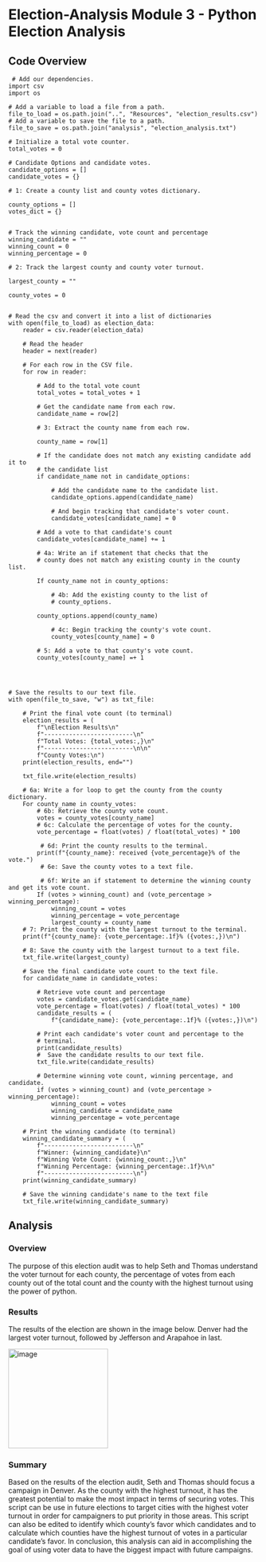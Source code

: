 # Election-Analysis Module 3 - Python Election Analysis 

## Code Overview

     # Add our dependencies.
    import csv
    import os

    # Add a variable to load a file from a path.
    file_to_load = os.path.join("..", "Resources", "election_results.csv")
    # Add a variable to save the file to a path.
    file_to_save = os.path.join("analysis", "election_analysis.txt")

    # Initialize a total vote counter.
    total_votes = 0

    # Candidate Options and candidate votes.
    candidate_options = []
    candidate_votes = {}

    # 1: Create a county list and county votes dictionary.

    county_options = []
    votes_dict = {}


    # Track the winning candidate, vote count and percentage
    winning_candidate = ""
    winning_count = 0
    winning_percentage = 0

    # 2: Track the largest county and county voter turnout.

    largest_county = ""
    
    county_votes = 0


    # Read the csv and convert it into a list of dictionaries
    with open(file_to_load) as election_data:
        reader = csv.reader(election_data)

        # Read the header
        header = next(reader)

        # For each row in the CSV file.
        for row in reader:

            # Add to the total vote count
            total_votes = total_votes + 1

            # Get the candidate name from each row.
            candidate_name = row[2]

            # 3: Extract the county name from each row.

            county_name = row[1]

            # If the candidate does not match any existing candidate add it to
            # the candidate list
            if candidate_name not in candidate_options:

                # Add the candidate name to the candidate list.
                candidate_options.append(candidate_name)

                # And begin tracking that candidate's voter count.
                candidate_votes[candidate_name] = 0

            # Add a vote to that candidate's count
            candidate_votes[candidate_name] += 1

            # 4a: Write an if statement that checks that the
            # county does not match any existing county in the county list.

            If county_name not in county_options:

                # 4b: Add the existing county to the list of
                # county_options.

            county_options.append(county_name)

                # 4c: Begin tracking the county's vote count.
                county_votes[county_name] = 0

            # 5: Add a vote to that county's vote count.
            county_votes[county_name] =+ 1




    # Save the results to our text file.
    with open(file_to_save, "w") as txt_file:

        # Print the final vote count (to terminal)
        election_results = (
            f"\nElection Results\n"
            f"-------------------------\n"
            f"Total Votes: {total_votes:,}\n"
            f"-------------------------\n\n"
            f"County Votes:\n")
        print(election_results, end="")

        txt_file.write(election_results)

        # 6a: Write a for loop to get the county from the county dictionary.
        For county_name in county_votes:
            # 6b: Retrieve the county vote count.
            votes = county_votes[county_name]
            # 6c: Calculate the percentage of votes for the county.
            vote_percentage = float(votes) / float(total_votes) * 100

             # 6d: Print the county results to the terminal.
            print(f"{county_name}: received {vote_percentage}% of the vote.")
             # 6e: Save the county votes to a text file.

             # 6f: Write an if statement to determine the winning county and get its vote count.
            If (votes > winning_count) and (vote_percentage > winning_percentage):
                winning_count = votes
                winning_percentage = vote_percentage
                largest_county = county_name
        # 7: Print the county with the largest turnout to the terminal.
        print(f"{county_name}: {vote_percentage:.1f}% ({votes:,})\n")

        # 8: Save the county with the largest turnout to a text file.
        txt_file.write(largest_county)

        # Save the final candidate vote count to the text file.
        for candidate_name in candidate_votes:

            # Retrieve vote count and percentage
            votes = candidate_votes.get(candidate_name)
            vote_percentage = float(votes) / float(total_votes) * 100
            candidate_results = (
                f"{candidate_name}: {vote_percentage:.1f}% ({votes:,})\n")

            # Print each candidate's voter count and percentage to the
            # terminal.
            print(candidate_results)
            #  Save the candidate results to our text file.
            txt_file.write(candidate_results)

            # Determine winning vote count, winning percentage, and candidate.
            if (votes > winning_count) and (vote_percentage > winning_percentage):
                winning_count = votes
                winning_candidate = candidate_name
                winning_percentage = vote_percentage

        # Print the winning candidate (to terminal)
        winning_candidate_summary = (
            f"-------------------------\n"
            f"Winner: {winning_candidate}\n"
            f"Winning Vote Count: {winning_count:,}\n"
            f"Winning Percentage: {winning_percentage:.1f}%\n"
            f"-------------------------\n")
        print(winning_candidate_summary)

        # Save the winning candidate's name to the text file
        txt_file.write(winning_candidate_summary)

    
   ## Analysis 
   ### Overview 
   The purpose of this election audit was to help Seth and Thomas understand the voter turnout for each county, the percentage of votes from each county out of the total count and the county with the highest turnout using the power of python.
   
   ### Results 
   The results of the election are shown in the image below. Denver had the largest voter turnout, followed by Jefferson and Arapahoe in last. 
   
   
  <img width="200" alt="image" src="https://user-images.githubusercontent.com/111031608/189467822-71e5cea7-295a-40d0-90d4-bfeb6eede87a.png">
 
   ### Summary 
   Based on the results of the election audit, Seth and Thomas should focus a campaign in Denver. As the county with the highest turnout, it has the greatest potential to make the most impact in terms of securing votes. This script can be use in future elections to target cities with the highest voter turnout in order for campaigners to put priority in those areas. This script can also be edited to identify which county’s favor which candidates and to calculate which counties have the highest turnout of votes in a particular candidate’s favor. In conclusion, this analysis can aid in accomplishing the goal of using voter data to have the biggest impact with future campaigns.
